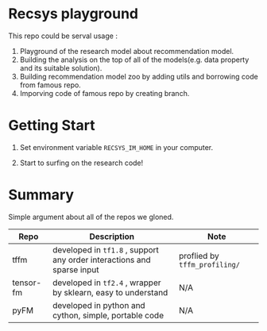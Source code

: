 # Recsys playground

This repo could be serval usage : 

1. Playground of the research model about recommendation model.
2. Building the analysis on the top of all of the models(e.g. data property and its suitable solution).
3. Building recommendation model zoo by adding utils and borrowing code from famous repo.
4. Imporving code of famous repo by creating branch.

# Getting Start

1. Set environment variable `RECSYS_IM_HOME` in your computer.

2. Start to surfing on the research code!

# Summary

Simple argument about all of the repos we gloned.

| Repo      | Description                                                           | Note |
|-----------|-----------------------------------------------------------------------|------|
| tffm      | developed in `tf1.8` , support any order interactions and sparse input | proflied by `tffm_profiling/` |
| tensor-fm | developed in `tf2.4` , wrapper by sklearn, easy to understand          | N/A  |
|pyFM |developed in python and cython, simple, portable code|N/A|

